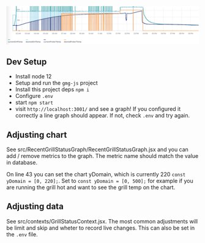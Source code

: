 ![Graph generating using this project](./readme_images/brisket_cook_2.png)

## Dev Setup

- Install node 12
- Setup and run the `gmg-js` project
- Install this project deps `npm i`
- Configure `.env`
- start `npm start`
- visit `http://localhost:3001/` and see a graph! If you configured it correctly a line graph should appear. If not, check `.env` and try again.

## Adjusting chart

See src/RecentGrillStatusGraph/RecentGrillStatusGraph.jsx and you can add / remove metrics to the graph. The metric name should match the value in database. 

On line 43 you can set the chart yDomain, which is currently 220 `const yDomain = [0, 220];`. Set to `const yDomain = [0, 500];` for example if you are running the grill hot and want to see the grill temp on the chart.

## Adjusting data

See src/contexts/GrillStatusContext.jsx. The most common adjustments will be limit and skip and wheter to record live changes. This can also be set in the `.env` file.